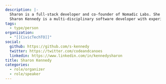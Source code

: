 ```yaml
---
description: |-
  Sharon is a full-stack developer and co-founder of Nomadic Labs. She has been one of the lead developers on the Women and Color project.
  Sharon Kennedy is a multi-disciplinary software developer with experience in full-stack web development, web design, graphic design, online communications, and project management. She is passionate about achieving meaningful impact with technology, which has taken her career on interesting turns from a UN agency in Dakar to a tech startup in Barcelona to a health tech company in Toronto.
tags:
  - type/person
organization:
  - "[[CivicTechTO]]"
social:
  github: https://github.com/s-kennedy
  twitter: https://twitter.com/codeandcanoes
  linkedin: https://www.linkedin.com/in/kennedysharon
title: Sharon Kennedy
categories:
  - role/organizer
  - role/speaker
---
```

